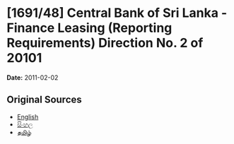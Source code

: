 # [1691/48] Central Bank of Sri Lanka - Finance Leasing (Reporting Requirements) Direction No. 2 of 20101

**Date:** 2011-02-02

## Original Sources

- [English](https://documents.gov.lk/view/extra-gazettes/2011/2/1691-48_E.pdf)
- [සිංහල](https://documents.gov.lk/view/extra-gazettes/2011/2/1691-48_S.pdf)
- [தமிழ்](https://documents.gov.lk/view/extra-gazettes/2011/2/1691-48_T.pdf)
